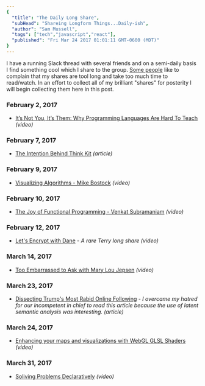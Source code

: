 ```yaml
---
{
  "title": "The Daily Long Share",
  "subHead": "Shareing Longform Things...Daily-ish",
  "author": "Sam Mussell",
  "tags": ["tech","javascript","react"],
  "published": "Fri Mar 24 2017 01:01:11 GMT-0600 (MDT)"
}
---
```


I have a running Slack thread with several friends and on a semi-daily basis I find something cool which I share to the group.  [Some people](http://tkeeney.com) like to complain that my shares are tool long and take too much time to read/watch. In an effort to collect all of my brilliant "shares" for posterity I will begin collecting them here in this post.

### February 2, 2017
  
  * [It’s Not You, It’s Them: Why Programming Languages Are Hard To Teach](https://vimeo.com/53062800) *(video)*
  
### February 7, 2017

  * [The Intention Behind Think Kit](http://blog.fiftythree.com/posts/the-intention-behind-think-kit) *(article)*
  
### February 9, 2017

  * [Visualizing Algorithms - Mike Bostock](https://vimeo.com/112319901) *(video)*
  
### February 10, 2017

  * [The Joy of Functional Programming - Venkat Subramaniam](https://www.youtube.com/watch?v=__dDAD0Y_WU) *(video)*

### February 12, 2017

  * [Let's Encrypt with Dane](https://www.youtube.com/watch?v=09fNjMur1Gs) - *A rare Terry long share* *(video)*
  
### March 14, 2017

  * [Too Embarrassed to Ask with Mary Lou Jepsen](http://www.recode.net/2017/3/11/14893298/how-to-watch-recode-live-interview-with-mary-lou-jepsen-from-sxsw) *(video)*
  
### March 23, 2017

  * [Dissecting Trump's Most Rabid Online Following](https://fivethirtyeight.com/features/dissecting-trumps-most-rabid-online-following/) - *I overcame my hatred for our incompetent in chief to read this article because the use of latent semantic analysis was interesting.* *(article)*
  
### March 24, 2017

  * [Enhancing your maps and visualizations with WebGL GLSL Shaders](https://www.youtube.com/watch?v=5AGx0_2xI6Y) *(video)*

### March 31, 2017

  * [Soliving Problems Declaratively](https://www.youtube.com/watch?v=COrFZIES_44) *(video)*
  

